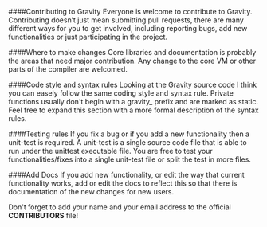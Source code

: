 ####Contributing to Gravity
Everyone is welcome to contribute to Gravity. Contributing doesn’t just mean submitting pull requests,
there are many different ways for you to get involved, including reporting bugs, add new functionalities
or just participating in the project.

####Where to make changes
Core libraries and documentation is probably the areas that need major contribution.
Any change to the core VM or other parts of the compiler are welcomed.

####Code style and syntax rules
Looking at the Gravity source code I think you can easely follow the same coding style and syntax rule.
Private functions usually don't begin with a gravity_ prefix and are marked as static.
Feel free to expand this section with a more formal description of the syntax rules.

####Testing rules
If you fix a bug or if you add a new functionality then a unit-test is required.
A unit-test is a single source code file that is able to run under the unittest executable file.
You are free to test your functionalities/fixes into a single unit-test file or split the test in more files.

####Add Docs
If you add new functionality, or edit the way that current functionality works,
add or edit the docs to reflect this so that there is documentation of the new
changes for new users.

Don't forget to add your name and your email address to the official **CONTRIBUTORS** file!
